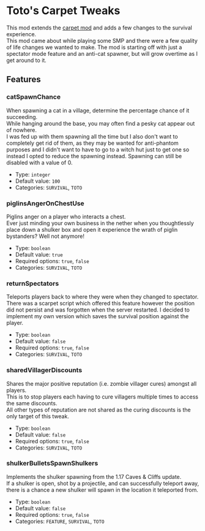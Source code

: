 # Toto's Carpet Tweaks

This mod extends the [carpet mod](https://github.com/gnembon/fabric-carpet) and adds a few changes to the survival experience.   
This mod came about while playing some SMP and there were a few quality of life changes we wanted to make. The mod is starting off with just a spectator mode feature and an anti-cat spawner, but will grow overtime as I get around to it.

## Features 

### catSpawnChance
When spawning a cat in a village, determine the percentage chance of it succeeding.   
While hanging around the base, you may often find a pesky cat appear out of nowhere.  
I was fed up with them spawning all the time but I also don't want to completely get rid of them, as they may be wanted for anti-phantom purposes and I didn't want to have to go to a witch hut just to get one so instead I opted to reduce the spawning instead. Spawning can still be disabled with a value of 0.

* Type: `integer`
* Default value: `100`
* Categories: `SURVIVAL`, `TOTO`

### piglinsAngerOnChestUse
Piglins anger on a player who interacts a chest.  
Ever just minding your own business in the nether when you thoughtlessly place down a shulker box and open it experience the wrath of piglin bystanders? Well not anymore!

* Type: `boolean`
* Default value: `true`
* Required options: `true`, `false`
* Categories: `SURVIVAL`, `TOTO`

### returnSpectators 
Teleports players back to where they were when they changed to spectator.  
There was a scarpet script which offered this feature however the position did not persist and was forgotten when the server restarted. I decided to implement my own version which saves the survival position against the player.

* Type: `boolean`
* Default value: `false`
* Required options: `true`, `false`
* Categories: `SURVIVAL`, `TOTO`

### sharedVillagerDiscounts
Shares the major positive reputation (i.e. zombie villager cures) amongst all players.  
This is to stop players each having to cure villagers multiple times to access the same discounts.  
All other types of reputation are not shared as the curing discounts is the only target of this tweak.

* Type: `boolean`
* Default value: `false`
* Required options: `true`, `false`
* Categories: `SURVIVAL`, `TOTO`

### shulkerBulletsSpawnShulkers
Implements the shulker spawning from the 1.17 Caves & Cliffs update.  
If a shulker is open, shot by a projectile, and can successfully teleport away, there is a chance a new shulker will spawn in the location it teleported from.

* Type: `boolean`
* Default value: `false`
* Required options: `true`, `false`
* Categories: `FEATURE`, `SURVIVAL`, `TOTO`

